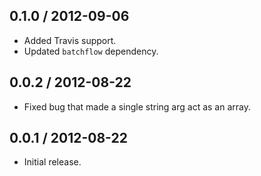 0.1.0 / 2012-09-06
------------------
* Added Travis support.
* Updated `batchflow` dependency.

0.0.2 / 2012-08-22
------------------
* Fixed bug that made a single string arg act as an array.

0.0.1 / 2012-08-22
------------------
* Initial release.
